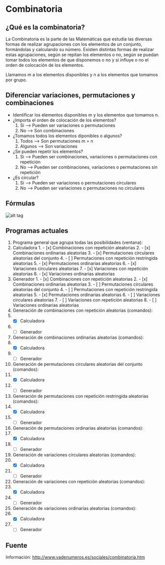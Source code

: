 # Combinatoria

## ¿Qué es la combinatoria?
La Combinatoria es la parte de las Matemáticas que estudia las diversas formas de realizar agrupaciones con los elementos de un conjunto, formándolas y calculando su número.
Existen distintas formas de realizar estas agrupaciones, según se repitan los elementos o no, según se puedan tomar todos los elementos de que disponemos o no y si influye o no el orden de colocación de los elementos.

Llamamos m a los elementos disponibles y n a los elementos que tomamos por grupo.

## Diferenciar variaciones, permutaciones y combinaciones
- Identificar los elementos disponibles m y los elementos que tomamos n.
- ¿Importa el orden de colocación de los elementos?
  1. Si --> Pueden ser variaciones o permutaciones
  2. No --> Son combinaciones
- ¿Tomamos todos los elementos diponibles o algunos?
  1. Todos --> Son permutaciones m = n
  2. Algunos --> Son variaciones
- ¿Se pueden repetir los elementos?
  1. Si --> Pueden ser combinaciones, variaciones o permutaciones con repetición
  2. No --> Pueden ser combinaciones, variaciones o permutaciones sin repetición
- ¿Es circular?
	1. Si --> Pueden ser variaciones o permutaciones circulares
	2. No --> Pueden ser variaciones o permutaciones no circulares

## Fórmulas
![alt tag](http://4.bp.blogspot.com/-dsBZq5JDds8/T5u1N8dWIxI/AAAAAAAAAAg/aZ31mJXAAlM/s1600/Tabla+resumen+combinatoria.png)

## Programas actuales
1. Programa general que agrupa todas las posibilidades (ventana):
  1. Calculadora
  	1. - [x] Combinaciones con repetición aleatorias
  	2. - [x] Combinaciones ordinarias aleatorias
  	3. - [x] Permutaciones circulares aleatorias del conjunto
  	4. - [ ] Permutaciones con repetición restringida aleatorias
  	5. - [x] Permutaciones ordinarias aleatorias
  	6. - [x] Variaciones circulares aleatorias
  	7. - [x] Variaciones con repetición aleatorias
  	8. - [x] Variaciones ordinarias aleatorias
  2. Generador
  	1. - [x] Combinaciones con repetición aleatorias
  	2. - [x] Combinaciones ordinarias aleatorias
  	3. - [ ] Permutaciones circulares aleatorias del conjunto
  	4. - [ ] Permutaciones con repetición restringida aleatorias
  	5. - [x] Permutaciones ordinarias aleatorias
  	6. - [ ] Variaciones circulares aleatorias
  	7. - [ ] Variaciones con repetición aleatorias
  	8. - [ ] Variaciones ordinarias aleatorias
2. Generación de combinaciones con repetición aleatorias (comandos):
  1. - [x] Calculadora
  2. - [ ] Generador
3. Generación de combinaciones ordinarias aleatorias (comandos):
  1. - [x] Calculadora
  2. - [ ] Generador
4. Generación de permutaciones circulares aleatorias del conjunto (comandos):
  1. - [x] Calculadora
  2. - [ ] Generador
5. Generación de permutaciones con repetición restringida aleatorias (comandos):
  1. - [x] Calculadora
  2. - [ ] Generador
6. Generación de permutaciones ordinarias aleatorias (comandos):
  1. - [x] Calculadora
  2. - [ ] Generador
7. Generación de variaciones circulares aleatorias (comandos):
  1. - [x] Calculadora
  2. - [ ] Generador
8. Generación de variaciones con repetición aleatorias (comandos):
  1. - [x] Calculadora
  2. - [ ] Generador
9. Generación de variaciones ordinarias aleatorias (comandos):
  1. - [x] Calculadora
  2. - [ ] Generador

## Fuente
Información: http://www.vadenumeros.es/sociales/combinatoria.htm
